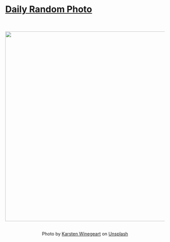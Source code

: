 # [Daily Random Photo](https://www.dailyrandomphoto.com/)

<div align="center">
  <br>
  <br>
  <a href="https://www.dailyrandomphoto.com/p/2025/2025-01-14/"><img src="https://images.unsplash.com/photo-1724795685798-6c5d1ce57940?crop=entropy&cs=tinysrgb&fit=max&fm=jpg&ixid=M3w3NzUwOHwwfDF8cmFuZG9tfHx8fHx8fHx8MTczNjgxNTEwOXw&ixlib=rb-4.0.3&q=80&w=1080" width="600px"></a>
  <br>
  <br>
  <p class="has-text-grey">Photo by <a href="https://unsplash.com/@karsten116?utm_source=Daily%20Random%20Photo&amp;utm_medium=referral" target="_blank" rel="noopener noreferrer">Karsten Winegeart</a> on <a href="https://unsplash.com/photos/an-aerial-view-of-a-black-sand-beach-lqIprxGeric?utm_source=Daily%20Random%20Photo&amp;utm_medium=referral" target="_blank" rel="noopener noreferrer">Unsplash</a></p>
</div>
